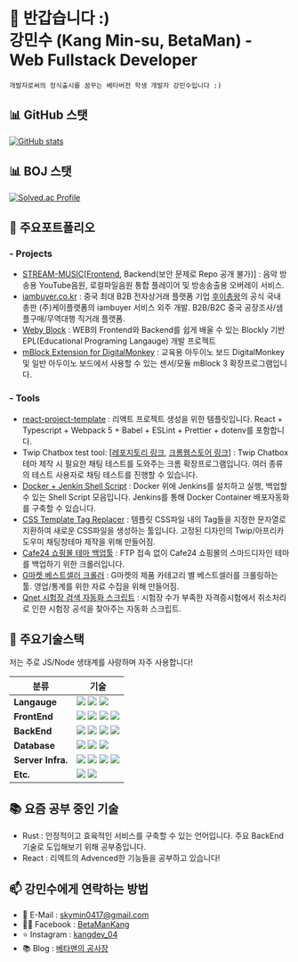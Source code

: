 👋 반갑습니다 :)  
강민수 (Kang Min-su, BetaMan) - Web Fullstack Developer
===================

```
개발자로써의 정식출시를 꿈꾸는 베타버전 학생 개발자 강민수입니다 :)
```

## 📊 GitHub 스탯

[![GitHub stats](https://github-readme-stats.vercel.app/api?theme=onedark&username=skymins04)](https://github.com/anuraghazra/github-readme-stats)

## 📊 BOJ 스탯

[![Solved.ac Profile](http://mazassumnida.wtf/api/generate_badge?boj=skymins04)](https://solved.ac/skymins04)

## 🥕 주요포트폴리오

### - Projects

- [STREAM-MUSIC](https://stream-music.netlify.app)[[Frontend](https://github.com/skymins04/stream-music), Backend(보안 문제로 Repo 공개 불가)] : 음악 방송용 YouTube음원, 로컬파일음원 통합 플레이어 및 방송송출용 오버레이 서비스.
- [iambuyer.co.kr](https://www.iambuyer.co.kr) : 중국 최대 B2B 전자상거래 플랫폼 기업 [후이총왕](https://www.hc360.com/)의 공식 국내 총판 (주)케이플랫폼의 iambuyer 서비스 외주 개발. B2B/B2C 중국 공장조사/샘플구매/무역대행 직거래 플랫폼.
- [Weby Block](https://github.com/skymins04/weby-block/tree/develop) : WEB의 Frontend와 Backend를 쉽게 배울 수 있는 Blockly 기반 EPL(Educational Programing Langauge) 개발 프로젝트
- [mBlock Extension for DigitalMonkey](https://github.com/skymins04/mBlock-Extension-for-DigitalMonkey) : 교육용 아두이노 보드 DigitalMonkey 및 일반 아두이노 보드에서 사용할 수 있는 센서/모듈 mBlock 3 확장프로그램입니다.

### - Tools

- [react-project-template](https://github.com/skymins04/react-project-template) : 리액트 프로젝트 생성을 위한 템플릿입니다. React + Typescript + Webpack 5 + Babel + ESLint + Prettier + dotenv를 포함합니다.
- Twip Chatbox test tool: [[레포지토리 링크](https://github.com/skymins04/twip-chatbox-test-tool), [크롬웹스토어 링크](https://chrome.google.com/webstore/detail/twip-chatbox-test-tool/dmpokkhjjinmldokleiiibigbieikdoa)] : Twip Chatbox 테마 제작 시 필요한 채팅 테스트를 도와주는 크롬 확장프로그램입니다. 여러 종류의 테스트 사용자로 채팅 테스트를 진행할 수 있습니다.
- [Docker + Jenkin Shell Script](https://github.com/skymins04/docker-jenkins-sh.git) : Docker 위에 Jenkins를 설치하고 실행, 백업할 수 있는 Shell Script 모음입니다. Jenkins를 통해 Docker Container 배포자동화를 구축할 수 있습니다.
- [CSS Template Tag Replacer](https://github.com/skymins04/CSS-Template-Tag-Replacer) : 템플릿 CSS파일 내의 Tag들을 지정한 문자열로 지환하여 새로운 CSS파일을 생성하는 툴입니다. 고정된 디자인의 Twip/아프리카도우미 채팅창테마 제작을 위해 만들어짐.
- [Cafe24 쇼핑몰 테마 백업툴](https://github.com/shoplab-co-kr/cafe24-theme-backuptool) : FTP 접속 없이 Cafe24 쇼핑몰의 스마드디자인 테마를 백업하기 위한 크롤러입니다.
- [G마켓 베스트셀러 크롤러](https://github.com/skymins04/gmarket-crawler) : G마켓의 제품 카테고리 별 베스트셀러를 크롤링하는 툴. 영업/통계를 위한 자료 수집을 위해 만들어짐.
- [Qnet 시험장 검색 자동화 스크립트](https://github.com/skymins04/qnet-test-center-finder) : 시험장 수가 부족한 자격증시험에서 취소처리로 인한 시험장 공석을 찾아주는 자동화 스크립트.

## 🥞 주요기술스택

저는 주로 JS/Node 생태계를 사랑하며 자주 사용합니다!

| 분류              | 기술                                                                                                                                                                                                                                                                                                                                                                                                                                   |
| ----------------- | -------------------------------------------------------------------------------------------------------------------------------------------------------------------------------------------------------------------------------------------------------------------------------------------------------------------------------------------------------------------------------------------------------------------------------------- |
| **Langauge**      | <img src="https://img.shields.io/badge/TypeScript-3178C6?style=for-the-badge&logo=TypeScript&logoColor=white"> <img src="https://img.shields.io/badge/Python-3776AB?style=for-the-badge&logo=Python&logoColor=white"> <img src="https://img.shields.io/badge/Sass-CC6699?style=for-the-badge&logo=Sass&logoColor=white">                                                                                                               |
| **FrontEnd**      | <img src="https://img.shields.io/badge/Svelte-FF3E00?style=for-the-badge&logo=Svelte&logoColor=white"> <img src="https://img.shields.io/badge/React-61DAFB?style=for-the-badge&logo=React&logoColor=black"> <img src="https://img.shields.io/badge/Bootstrap-7952B3?style=for-the-badge&logo=Bootstrap&logoColor=white"> <img src="https://img.shields.io/badge/WebRTC-333333?style=for-the-badge&logo=WebRTC&logoColor=white">        |
| **BackEnd**       | <img src="https://img.shields.io/badge/NestJS-E0234E?style=for-the-badge&logo=NestJS&logoColor=white"> <img src="https://img.shields.io/badge/Express-000000?style=for-the-badge&logo=Express&logoColor=white"> <img src="https://img.shields.io/badge/Socket.io-010101?style=for-the-badge&logo=Socket.io&logoColor=white"> <img src="https://img.shields.io/badge/FastAPI-009688?style=for-the-badge&logo=FastAPI&logoColor=white">  |
| **Database**      | <img src="https://img.shields.io/badge/MariaDB-003545?style=for-the-badge&logo=MariaDB&logoColor=white"> <img src="https://img.shields.io/badge/MongoDB-47A248?style=for-the-badge&logo=MongoDB&logoColor=white"> <img src="https://img.shields.io/badge/Redis-DC382D?style=for-the-badge&logo=Redis&logoColor=white">                                                                                                                 |
| **Server Infra.** | <img src="https://img.shields.io/badge/Docker-2496ED?style=for-the-badge&logo=Docker&logoColor=white"> <img src="https://img.shields.io/badge/AWS-232F3E?style=for-the-badge&logo=Amazon AWS&logoColor=white"> <img src="https://img.shields.io/badge/Serverless-FD5750?style=for-the-badge&logo=Serverless&logoColor=white"> <img src="https://img.shields.io/badge/Jenkins-D24939?style=for-the-badge&logo=Jenkins&logoColor=white"> |
| **Etc.**          | <img src="https://img.shields.io/badge/Puppeteer-40B5A4?style=for-the-badge&logo=Puppeteer&logoColor=white"> <img src="https://img.shields.io/badge/Electron-47848F?style=for-the-badge&logo=Electron&logoColor=white">                                                                                                                                                                                                                |

## 📚 요즘 공부 중인 기술

- Rust : 안정적이고 효육적인 서비스를 구축할 수 있는 언어입니다. 주요 BackEnd 기술로 도입해보기 위해 공부중입니다.
- React : 리엑트의 Advenced한 기능들을 공부하고 있습니다!

## 📫 강민수에게 연락하는 방법

- 💌 E-Mail : skymin0417@gmail.com
- 🙋‍♂️ Facebook : [BetaManKang](https://www.facebook.com/BetaManKang)
- ⭐️ Instagram : [kangdev_04](https://www.instagram.com/kangdev_04)
- 📚 Blog : [베타맨의 공사장](https://betaman-workshop.tistory.com)
